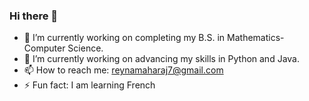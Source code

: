 ### Hi there 👋
- 🔭 I’m currently working on completing my B.S. in Mathematics-Computer Science.
- 🌱 I’m currently working on advancing my skills in Python and Java.
- 📫 How to reach me: reynamaharaj7@gmail.com
- ⚡ Fun fact: I am learning French 

<!--
**reynamarie/reynamarie** is a ✨ _special_ ✨ repository because its `README.md` (this file) appears on your GitHub profile.

Here are some ideas to get you started:

- 🔭 I’m currently working on ...
- 🌱 I’m currently learning ...
- 👯 I’m looking to collaborate on ...
- 🤔 I’m looking for help with ...
- 💬 Ask me about ...
- 📫 How to reach me: ...
- 😄 Pronouns: ...
- ⚡ Fun fact: ...
-->
